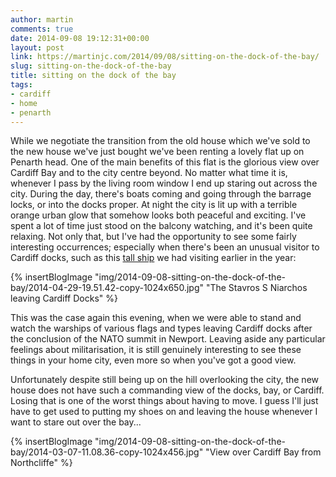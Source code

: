 ```yaml
---
author: martin
comments: true
date: 2014-09-08 19:12:31+00:00
layout: post
link: https://martinjc.com/2014/09/08/sitting-on-the-dock-of-the-bay/
slug: sitting-on-the-dock-of-the-bay
title: sitting on the dock of the bay
tags:
- cardiff
- home
- penarth
---
```


While we negotiate the transition from the old house which we've sold to the new house we've just bought we've been renting a lovely flat up on Penarth head. One of the main benefits of this flat is the glorious view over Cardiff Bay and to the city centre beyond. No matter what time it is, whenever I pass by the living room window I end up staring out across the city. During the day, there's boats coming and going through the barrage locks, or into the docks proper. At night the city is lit up with a terrible orange urban glow that somehow looks both peaceful and exciting. I've spent a lot of time just stood on the balcony watching, and it's been quite relaxing. Not only that, but I've had the opportunity to see some fairly interesting occurrences; especially when there's been an unusual visitor to Cardiff docks, such as this [tall ship](http://tallships.org/about-us/the-fleet/tall-ship/) we had visiting earlier in the year:

{% insertBlogImage "img/2014-09-08-sitting-on-the-dock-of-the-bay/2014-04-29-19.51.42-copy-1024x650.jpg" "The Stavros S Niarchos leaving Cardiff Docks" %}

This was the case again this evening, when we were able to stand and watch the warships of various flags and types leaving Cardiff docks after the conclusion of the NATO summit in Newport. Leaving aside any particular feelings about militarisation, it is still genuinely interesting to see these things in your home city, even more so when you've got a good view.

Unfortunately despite still being up on the hill overlooking the city, the new house does not have such a commanding view of the docks, bay, or Cardiff. Losing that is one of the worst things about having to move. I guess I'll just have to get used to putting my shoes on and leaving the house whenever I want to stare out over the bay...

{% insertBlogImage "img/2014-09-08-sitting-on-the-dock-of-the-bay/2014-03-07-11.08.36-copy-1024x456.jpg" "View over Cardiff Bay from Northcliffe" %}

